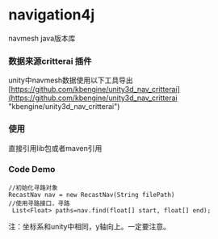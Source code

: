 
# navigation4j
navmesh  java版本库


### 数据来源critterai 插件

unity中navmesh数据使用以下工具导出 [https://github.com/kbengine/unity3d_nav_critterai](https://github.com/kbengine/unity3d_nav_critterai "kbengine/unity3d_nav_critterai")


### 使用
直接引用lib包或者maven引用

### Code Demo

    //初始化寻路对象
    RecastNav nav = new RecastNav(String filePath)
    //使用寻路接口，寻路
     List<Float> paths=nav.find(float[] start, float[] end);

 
注：坐标系和unity中相同，y轴向上。一定要注意。

 

 
 